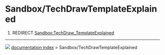 # Sandbox/TechDrawTemplateExplained
1.  REDIRECT [Sandbox:TechDraw_TemplateExplained](Sandbox_TechDraw_TemplateExplained.md)



---
![](images/Right_arrow.png) [documentation index](../README.md) > Sandbox/TechDrawTemplateExplained
